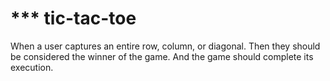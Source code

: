 # *** tic-tac-toe


When a user captures an entire row, column, or diagonal. 
Then they should be considered the winner of the game.
And the game should complete its execution.
